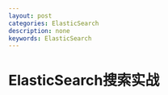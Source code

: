 ```yaml
---
layout: post
categories: ElasticSearch
description: none
keywords: ElasticSearch
---
```

# ElasticSearch搜索实战